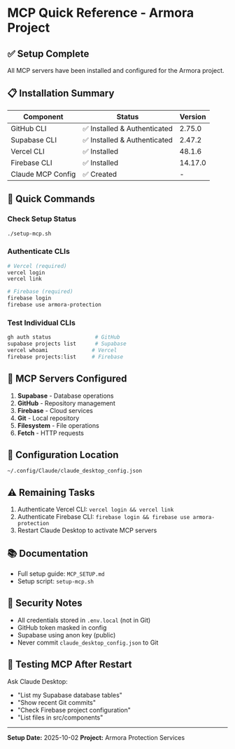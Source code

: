 # MCP Quick Reference - Armora Project

## ✅ Setup Complete

All MCP servers have been installed and configured for the Armora project.

## 📋 Installation Summary

| Component | Status | Version |
|-----------|--------|---------|
| GitHub CLI | ✅ Installed & Authenticated | 2.75.0 |
| Supabase CLI | ✅ Installed & Authenticated | 2.47.2 |
| Vercel CLI | ✅ Installed | 48.1.6 |
| Firebase CLI | ✅ Installed | 14.17.0 |
| Claude MCP Config | ✅ Created | - |

## 🚀 Quick Commands

### Check Setup Status
```bash
./setup-mcp.sh
```

### Authenticate CLIs
```bash
# Vercel (required)
vercel login
vercel link

# Firebase (required)
firebase login
firebase use armora-protection
```

### Test Individual CLIs
```bash
gh auth status              # GitHub
supabase projects list      # Supabase
vercel whoami              # Vercel
firebase projects:list     # Firebase
```

## 🔧 MCP Servers Configured

1. **Supabase** - Database operations
2. **GitHub** - Repository management
3. **Firebase** - Cloud services
4. **Git** - Local repository
5. **Filesystem** - File operations
6. **Fetch** - HTTP requests

## 📍 Configuration Location

```
~/.config/Claude/claude_desktop_config.json
```

## ⚠️ Remaining Tasks

1. Authenticate Vercel CLI: `vercel login && vercel link`
2. Authenticate Firebase CLI: `firebase login && firebase use armora-protection`
3. Restart Claude Desktop to activate MCP servers

## 📚 Documentation

- Full setup guide: `MCP_SETUP.md`
- Setup script: `setup-mcp.sh`

## 🔐 Security Notes

- All credentials stored in `.env.local` (not in Git)
- GitHub token masked in config
- Supabase using anon key (public)
- Never commit `claude_desktop_config.json` to Git

## 🎯 Testing MCP After Restart

Ask Claude Desktop:
- "List my Supabase database tables"
- "Show recent Git commits"
- "Check Firebase project configuration"
- "List files in src/components"

---
**Setup Date:** 2025-10-02
**Project:** Armora Protection Services
